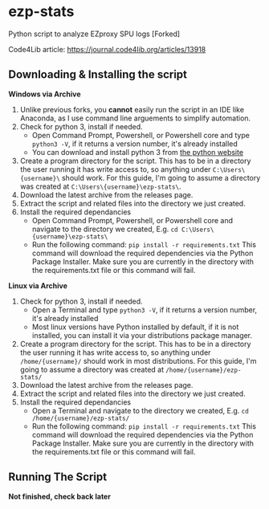 # ezp-stats
Python script to analyze EZproxy SPU logs [Forked]

Code4Lib article: https://journal.code4lib.org/articles/13918

## Downloading & Installing the script
**Windows via Archive**
1. Unlike previous forks, you **cannot** easily run the script in an IDE like Anaconda, as I use command line arguements to simplify automation.
2. Check for python 3, install if needed.
	- Open Command Prompt, Powershell, or Powershell core and type `python3 -V`, if it returns a version number, it's already installed
	- You can download and install python 3 from [the python website](https://www.python.org/downloads/)
3. Create a program directory for the script. This has to be in a directory the user running it has write access to, so anything under `C:\Users\{username}\` should work. For this guide, I'm going to assume a directory was created at `C:\Users\{username}\ezp-stats\`.
4. Download the latest archive from the releases page.
5. Extract the script and related files into the directory we just created.
6. Install the required dependancies
	- Open Command Prompt, Powershell, or Powershell core and navigate to the directory we created, E.g. `cd C:\Users\{username}\ezp-stats\`
	- Run the following command: `pip install -r requirements.txt` This command will download the required dependencies via the Python Package Installer. Make sure you are currently in the directory with the requirements.txt file or this command will fail.

**Linux via Archive**
1. Check for python 3, install if needed.
	- Open a Terminal and type `python3 -V`, if it returns a version number, it's already installed
	- Most linux versions have Python installed by default, if it is not installed, you can install it via your distributions package manager.
2. Create a program directory for the script. This has to be in a directory the user running it has write access to, so anything under `/home/{username}/` should work in most distributions. For this guide, I'm going to assume a directory was created at `/home/{username}/ezp-stats/`
3. Download the latest archive from the releases page.
4. Extract the script and related files into the directory we just created.
5. Install the required dependancies
	- Open a Terminal and navigate to the directory we created, E.g. `cd /home/{username}/ezp-stats/`
	- Run the following command: `pip install -r requirements.txt` This command will download the required dependencies via the Python Package Installer. Make sure you are currently in the directory with the requirements.txt file or this command will fail.

## Running The Script

**Not finished, check back later**